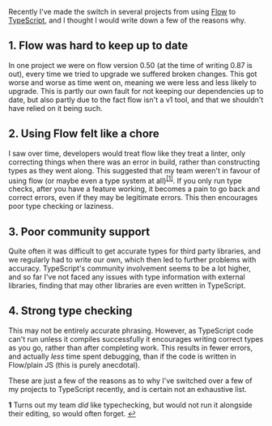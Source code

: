 Recently I've made the switch in several projects from using [Flow](https://flow.org) to [TypeScript](https://www.typescriptlang.org), and I thought I would write down a few of the reasons why.

## 1. Flow was hard to keep up to date

In one project we were on flow version 0.50 (at the time of writing 0.87 is out), every time we tried to upgrade we suffered broken changes.
This got worse and worse as time went on, meaning we were less and less likely to upgrade.
This is partly our own fault for not keeping our dependencies up to date, but also partly due to the fact flow isn't a v1 tool, and that we shouldn't have relied on it being such.

## 2. Using Flow felt like a chore

I saw over time, developers would treat flow like they treat a linter, only correcting things when there was an error in build, rather than constructing types as they went along.
This suggested that my team weren't in favour of using flow (or maybe even a type system at all)<sup id="a1">[[1]](#f1)</sup>.
If you only run type checks, after you have a feature working, it becomes a pain to go back and correct errors, even if they may be legitimate errors. This then encourages poor type checking or laziness.

## 3. Poor community support

Quite often it was difficult to get accurate types for third party libraries, and we regularly had to write our own, which then led to further problems with accuracy.
TypeScript's community involvement seems to be a lot higher, and so far I've not faced any issues with type information with external libraries, finding that may other libraries are even written in TypeScript.

## 4. Strong type checking

This may not be entirely accurate phrasing.
However, as TypeScript code can't run unless it compiles successfully it encourages writing correct types as you go, rather than after completing work.
This results in fewer errors, and actually _less_ time spent debugging, than if the code is written in Flow/plain JS (this is purely anecdotal).

These are just a few of the reasons as to why I've switched over a few of my projects to TypeScript recently, and is certain not an exhaustive list.

<b id="f1">**1**</b> Turns out my team _did_ like typechecking, but would not run it alongside their editing, so would often forget. [↩](#a1)
